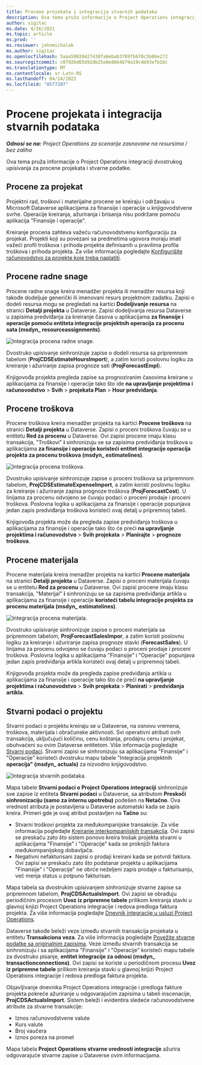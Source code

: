 ```yaml
---
title: Procene projekata i integracija stvarnih podataka
description: Ova tema pruža informacije o Project Operations integraciji dvostrukog upisivanja za procene projekata i stvarne podatke.
author: sigitac
ms.date: 4/26/2021
ms.topic: article
ms.prod: ''
ms.reviewer: johnmichalak
ms.author: sigitac
ms.openlocfilehash: 5aaa59020427438fa6ebab3789fbb70c5b86e272
ms.sourcegitcommit: c0792bd65d92db25e0e8864879a19c4b93efb10c
ms.translationtype: MT
ms.contentlocale: sr-Latn-RS
ms.lasthandoff: 04/14/2022
ms.locfileid: "8577207"
---
```

# <a name="project-estimates-and-actuals-integration"></a>Procene projekata i integracija stvarnih podataka

_**Odnosi se na:** Project Operations za scenarije zasnovane na resursima / bez zaliha_

Ova tema pruža informacije o Project Operations integraciji dvostrukog upisivanja za procene projekata i stvarne podatke.

## <a name="project-estimates"></a>Procene za projekat

Projektni rad, troškovi i materijalne procene se kreiraju i održavaju u Microsoft Dataverse aplikacijama za finansije i operacije u knjigovodstvene svrhe. Operacije kreiranja, ažuriranja i brisanja nisu podržane pomoću aplikacija "Finansije i operacije".

Kreiranje procena zahteva važeću računovodstvenu konfiguraciju za projekat. Projekti koji su povezani sa predmetima ugovora moraju imati važeći profil troškova i prihoda projekta definisanih u pravilima profila troškova i prihoda projekta. Za više informacija pogledajte [Konfigurišite računovodstvo za projekte koje treba naplatiti](../project-accounting/configure-accounting-billable-projects.md#configure-project-cost-and-revenue-profile-rules).

## <a name="labor-estimates"></a>Procene radne snage

Procene radne snage kreira menadžer projekta ili menadžer resursa koji takođe dodeljuje generički ili imenovani resurs projektnom zadatku. Zapisi o dodeli resursa mogu se pregledati na kartici **Dodeljivanje resursa** na stranici **Detalji projekta** u Dataverse. Zapisi dodeljivanja resursa Dataverse u zapisima predviđanja za kreiranje časova u aplikacijama **za finansije i operacije pomoću entiteta integracije projektnih operacija za procenu sata (msdyn\_ resourceassignments)**.

   ![Integracija procena radne snage.](./Media/DW4LaborEstimates.png)

Dvostruko upisivanje sinhronizuje zapise o dodeli resursa sa pripremnom tabelom (**ProjCDSEstimateHoursImport**), a zatim koristi poslovnu logiku za kreiranje i ažuriranje zapisa prognoze sati (**ProjForecastEmpl**).

Knjigovođa projekta pregleda zapise sa prognoziranim časovima kreirane u aplikacijama za finansije i operacije tako što ide **na upravljanje projektima i računovodstvo** > **Svih** > **projekata Plan** > **Hour predviđanja**.

## <a name="expense-estimates"></a>Procene troškova

Procene troškova kreira menadžer projekta na kartici **Procene troškova** na stranici **Detalji projekta** u Dataverse. Zapisi o proceni troškova čuvaju se u entitetu **Red za procenu** u Dataverse. Ovi zapisi procene imaju klasu transakcija, "Troškovi" **i** sinhronizuju se sa zapisima predviđanja troškova u aplikacijama **za finansije i operacije koristeći entitet integracije operacija projekta za procenu troškova (msdyn\_ estimatelines)**.

   ![Integracija procena troškova.](./Media/DW4ExpenseEstimates.png)

Dvostruko upisivanje sinhronizuje zapise o proceni troškova sa pripremnom tabelom, **ProjCDSEstimateExpenseImport**, a zatim koristi poslovnu logiku za kreiranje i ažuriranje zapisa prognoze troškova (**ProjForecastCost**). U linijama za procenu odvojeno se čuvaju podaci o proceni prodaje i proceni troškova. Poslovna logika u aplikacijama za finansije i operacije popunjava jedan zapis predviđanja troškova koristeći ovaj detalj u pripremnoj tabeli.

Knjigovođa projekta može da pregleda zapise predviđanja troškova u aplikacijama za finansije i operacije tako što će preći **na upravljanje projektima i računovodstvo** > **Svih projekata** > **Planirajte** > **prognoze troškova**.

## <a name="material-estimates"></a>Procene materijala

Procene materijala kreira menadžer projekta na kartici **Procene materijala** na stranici **Detalji projekta** u Dataverse. Zapisi o proceni materijala čuvaju se u entitetu **Red za procenu** u Dataverse. Ovi zapisi procene imaju klasu transakcija, "Materijal" **i** sinhronizuju se sa zapisima predviđanja artikla u aplikacijama za finansije i operacije **koristeći tabelu integracije projekta za procenu materijala (msdyn\_ estimatelines)**.

   ![Integracija procena materijala.](./Media/DW4MaterialEstimates.png)

Dvostruko upisivanje sinhronizuje zapise o proceni materijala sa pripremnom tabelom, **ProjForecastSalesImpor**, a zatim koristi poslovnu logiku za kreiranje i ažuriranje zapisa prognoze stavki (**ForecastSales**). U linijama za procenu odvojeno se čuvaju podaci o proceni prodaje i proceni troškova. Poslovna logika u aplikacijama "Finansije" i "Operacije" popunjava jedan zapis predviđanja artikla koristeći ovaj detalj u pripremnoj tabeli.

Knjigovođa projekta može da pregleda zapise predviđanja artikla u aplikacijama za finansije i operacije tako što će preći **na upravljanje projektima i računovodstvo** > **Svih projekata** > **Planirati** > **predviđanja artikla**.

## <a name="project-actuals"></a>Stvarni podaci o projektu

Stvarni podaci o projektu kreiraju se u Dataverse, na osnovu vremena, troškova, materijala i obračunske aktivnosti. Svi operativni atributi ovih transakcija, uključujući količinu, cenu koštanja, prodajnu cenu i projekat, obuhvaćeni su ovim Dataverse entitetom. Više informacija pogledajte [Stvarni podaci](../actuals/actuals-overview.md). Stvarni zapisi se sinhronizuju sa aplikacijama "Finansije" i "Operacije" koristeći dvostruku mapu tabele "Integracija projektnih **operacija" (msdyn\_ actuals)** za nizvodno knjigovodstvo.

   ![Integracija stvarnih podataka.](./Media/DW4Actuals.png)

Mapa tabele **Stvarni podaci o Project Operations integraciji** sinhronizuje sve zapise iz entiteta **Stvarni podaci** u Dataverse, sa atributom **Preskoči sinhronizaciju (samo za internu upotrebu)** podešen na **Netačno**. Ova vrednost atributa je postavljena u Dataverse automatski kada se zapis kreira. Primeri gde je ovaj atribut postavljen na **Tačno** su:

  - Stvarni troškovi projekta za međukompanijske transakcije. Za više informacija pogledajte [Kreiranje interkompanijskih transakcija](../project-accounting/create-intercompany-transactions.md). Ovi zapisi se preskaču zato što sistem ponovo kreira trošak projekta stvarni u aplikacijama "Finansije" i "Operacije" kada se proknjiži faktura međukompanijskog dobavljača.
  - Negativni nefakturisani zapisi o prodaji kreirani kada se potvrdi faktura. Ovi zapisi se preskaču zato što podstanar projekta u aplikacijama "Finansije" i "Operacije" ne obrće neželjeni zapis prodaje u fakturisanju, već menja status u potpuno fakturisan.

Mapa tabela sa dvostrukim upisivanjem sinhronizuje stvarne zapise sa pripremnom tabelom, **ProjCDSActualsImport**. Ovi zapisi se obrađuju periodičnim procesom **Uvoz iz pripremne tabele** prilikom kreiranja stavki u glavnoj knjizi Project Operations integracije i redova predloga faktura projekta. Za više informacija pogledajte [Dnevnik integracije u usluzi Project Operations](../project-accounting/project-operations-integration-journal.md).

Dataverse takođe beleži veze između stvarnih transakcija projekata u entitetu **Transakciona veza**. Za više informacija pogledajte [Povežite stvarne podatke sa originalnim zapisima](../actuals/linkingactuals.md). Veze između stvarnih transakcija se sinhronizuju i sa aplikacijama "Finansije" i "Operacije" koristeći mapu tabele za dvostruko pisanje, **entitet integracije za odnosi (msdyn\_ transactionconnections)**. Ovi zapisi se koriste u periodičnom procesu **Uvoz iz pripremne tabele** prilikom kreiranja stavki u glavnoj knjizi Project Operations integracije i redova predloga faktura projekta.

Objavljivanje dnevnika Project Operations integracije i predloga fakture projekta pokreće ažuriranje u odgovarajućim zapisima u tabeli inscenacije, **ProjCDSActualsImport**. Sistem beleži i evidentira sledeće računovodstvene atribute za stvarne transakcije:

- Iznos računovodstvene valute
- Kurs valute
- Broj vaučera
- Iznos poreza na promet

Mapa tabela **Project Operations stvarne vrednosti integracije** ažurira odgovarajuće stvarne zapise u Dataverse ovim informacijama.
